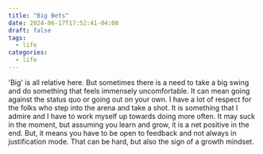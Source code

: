 ```yaml
---
title: "Big Bets"
date: 2024-06-17T17:52:41-04:00
draft: false
tags:
  - life
categories:
  - life
---
```


'Big' is all relative here.  But sometimes there is a need to take a big swing and do something that feels immensely uncomfortable.  It can mean going against the status quo or going out on your own.  I have a lot of respect for the folks who step into the arena and take a shot.  It is something that I admire and I have to work myself up towards doing more often.  It may suck in the moment, but assuming you learn and grow, it is a net positive in the end.  But, it means you have to be open to feedback and not always in justification mode.  That can be hard, but also the sign of a growth mindset.  